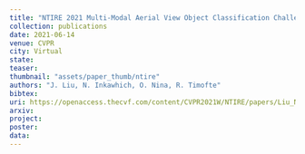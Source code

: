 ```yaml
---
title: "NTIRE 2021 Multi-Modal Aerial View Object Classification Challenge"
collection: publications
date: 2021-06-14
venue: CVPR
city: Virtual
state:
teaser:
thumbnail: "assets/paper_thumb/ntire"
authors: "J. Liu, N. Inkawhich, O. Nina, R. Timofte"
bibtex:
uri: https://openaccess.thecvf.com/content/CVPR2021W/NTIRE/papers/Liu_NTIRE_2021_Multi-Modal_Aerial_View_Object_Classification_Challenge_CVPRW_2021_paper.pdf
arxiv: 
project:
poster:
data:
---
```

